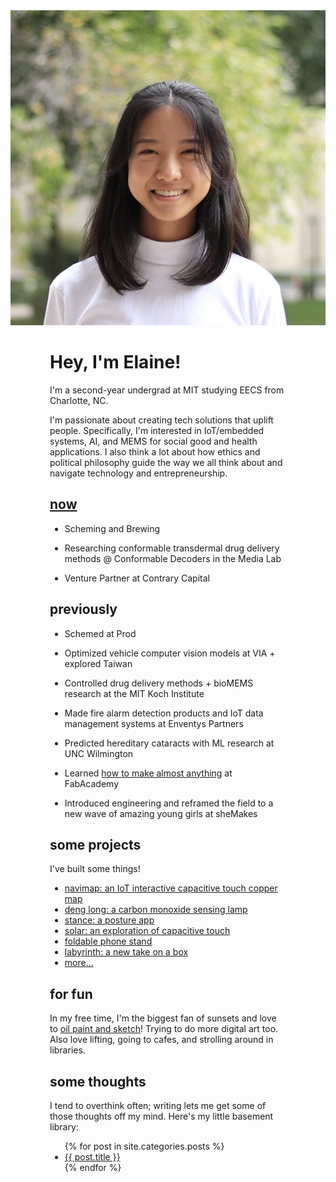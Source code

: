 <!-- ---
#
# By default, content added below the "---" mark will appear in the home page
# between the top bar and the list of recent posts.
# To change the home page layout, edit the _layouts/home.html file.
# See: https://jekyllrb.com/docs/themes/#overriding-theme-defaults
#
layout: home
--- -->


<head>
  <link rel="stylesheet" href="../css/home.css">
</head>
<body>
  <div class="image-cropper">
    <img src="/assets/pics/headshot.jpg" alt="me" class="profile-pic">
  </div>
  <div class="home-page" style="width:75%; margin:0 auto;">
    <div class="title">
      <h1>Hey, I'm Elaine!</h1>
    </div>
      <p>I'm a second-year undergrad at MIT studying EECS from Charlotte, NC.</p>
      <p>I'm passionate about creating tech solutions that uplift people. Specifically, I'm interested in  IoT/embedded systems, AI, and MEMS for social good and health applications. I also think a lot about how ethics and political philosophy guide the way we all think about and navigate technology and entrepreneurship. </p>
    <h2><a href="assets/resume.pdf">now</a></h2>
        <ul>
        <li><p>Scheming and Brewing</p></li>
        <li><p>Researching conformable transdermal drug delivery methods @ Conformable Decoders in the Media Lab</p></li>
        <li><p>Venture Partner at Contrary Capital</p></li>
        </ul>
    <h2>previously</h2>
        <ul>
        <li><p>Schemed at Prod</p></li>
        <li><p>Optimized vehicle computer vision models at VIA + explored Taiwan</p></li>
        <li><p>Controlled drug delivery methods + bioMEMS research at the MIT Koch Institute</p></li>
        <li><p>Made fire alarm detection products and IoT data management systems at Enventys Partners</p></li>
        <li><p>Predicted hereditary cataracts with ML research at UNC Wilmington</p></li>
        <li><p>Learned <a href="https://fabacademy.org/2020/labs/charlotte/students/elaine-liu/">how to make almost anything</a> at FabAcademy</p></li>
        <li><p>Introduced engineering and reframed the field to a new wave of amazing young girls at sheMakes</p></li>
        </ul>
    <h2>some projects</h2>
        <p>I've built some things!</p>
        <ul>
          <li><a href = "https://elainexliu.github.io/projects/2020/07/20/navimap.html">navimap: an IoT interactive capacitive touch copper map</a></li>
          <li><a href = "https://elainexliu.github.io/projects/2022/04/15/deng-long.html">deng long: a carbon monoxide sensing lamp</a></li>
          <li><a href = "https://elainexliu.github.io/projects/2021/02/22/stance.html">stance: a posture app</a></li>
          <li><a href = "https://elainexliu.github.io/projects/2020/05/10/solar.html">solar: an exploration of capacitive touch</a></li>
          <li><a href = "https://elainexliu.github.io/projects/2019/11/15/foldable-phone-stand.html">foldable phone stand</a></li>
          <li><a href = "https://elainexliu.github.io/projects/2019/10/28/labyrinth-box.html">labyrinth: a new take on a box</a></li>
          <li><a href = "https://elainexliu.github.io/projects.html">more...</a></li>
        </ul> 
    <h2>for fun</h2>
        <p>In my free time, I'm the biggest fan of sunsets and love to <a href= "https://www.instagram.com/elaineliuart/">oil paint and sketch</a>! Trying to do more digital art too. Also love lifting, going to cafes, and strolling around in libraries.</p>
    <h2>some thoughts</h2>
        <p>I tend to overthink often; writing lets me get some of those thoughts off my mind. Here's my little basement library:</p>
        <ul>
          {% for post in site.categories.posts %}
            <li><a href="{{ post.url }}">{{ post.title }}</a></li>
          {% endfor %}
        </ul>
  </div>
</body>
